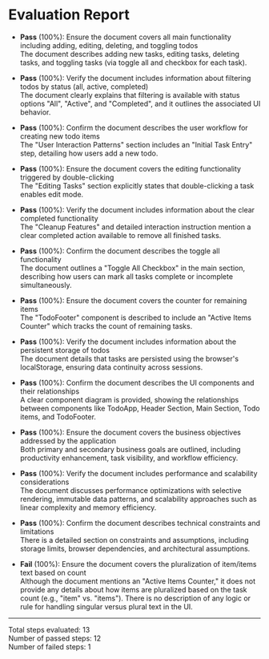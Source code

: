 # Evaluation Report

- **Pass** (100%): Ensure the document covers all main functionality including adding, editing, deleting, and toggling todos  
  The document describes adding new tasks, editing tasks, deleting tasks, and toggling tasks (via toggle all and checkbox for each task).

- **Pass** (100%): Verify the document includes information about filtering todos by status (all, active, completed)  
  The document clearly explains that filtering is available with status options "All", "Active", and "Completed", and it outlines the associated UI behavior.

- **Pass** (100%): Confirm the document describes the user workflow for creating new todo items  
  The "User Interaction Patterns" section includes an "Initial Task Entry" step, detailing how users add a new todo.

- **Pass** (100%): Ensure the document covers the editing functionality triggered by double-clicking  
  The "Editing Tasks" section explicitly states that double-clicking a task enables edit mode.

- **Pass** (100%): Verify the document includes information about the clear completed functionality  
  The "Cleanup Features" and detailed interaction instruction mention a clear completed action available to remove all finished tasks.

- **Pass** (100%): Confirm the document describes the toggle all functionality  
  The document outlines a "Toggle All Checkbox" in the main section, describing how users can mark all tasks complete or incomplete simultaneously.

- **Pass** (100%): Ensure the document covers the counter for remaining items  
  The "TodoFooter" component is described to include an "Active Items Counter" which tracks the count of remaining tasks.

- **Pass** (100%): Verify the document includes information about the persistent storage of todos  
  The document details that tasks are persisted using the browser's localStorage, ensuring data continuity across sessions.

- **Pass** (100%): Confirm the document describes the UI components and their relationships  
  A clear component diagram is provided, showing the relationships between components like TodoApp, Header Section, Main Section, Todo items, and TodoFooter.

- **Pass** (100%): Ensure the document covers the business objectives addressed by the application  
  Both primary and secondary business goals are outlined, including productivity enhancement, task visibility, and workflow efficiency.

- **Pass** (100%): Verify the document includes performance and scalability considerations  
  The document discusses performance optimizations with selective rendering, immutable data patterns, and scalability approaches such as linear complexity and memory efficiency.

- **Pass** (100%): Confirm the document describes technical constraints and limitations  
  There is a detailed section on constraints and assumptions, including storage limits, browser dependencies, and architectural assumptions.

- **Fail** (100%): Ensure the document covers the pluralization of item/items text based on count  
  Although the document mentions an "Active Items Counter," it does not provide any details about how items are pluralized based on the task count (e.g., "item" vs. "items"). There is no description of any logic or rule for handling singular versus plural text in the UI.

---

Total steps evaluated: 13  
Number of passed steps: 12  
Number of failed steps: 1
